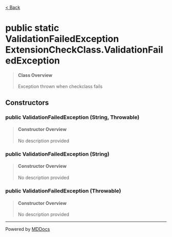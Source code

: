 [< Back](../README.md)
# public static ValidationFailedException ExtensionCheckClass.ValidationFailedException #
>#### Class Overview ####
>Exception thrown when checkclass fails
## Constructors ##
### public ValidationFailedException (String, Throwable) ###
>#### Constructor Overview ####
>No description provided
>
### public ValidationFailedException (String) ###
>#### Constructor Overview ####
>No description provided
>
### public ValidationFailedException (Throwable) ###
>#### Constructor Overview ####
>No description provided
>

---
Powered by [MDDocs](https://github.com/VRCube/MDDocs)